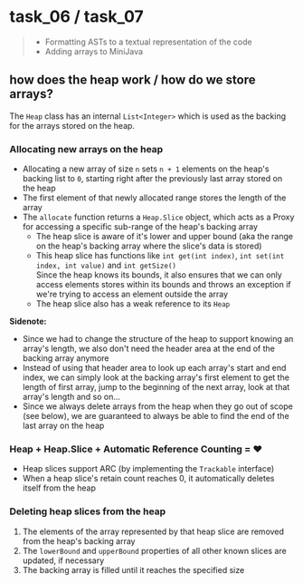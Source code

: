 # task_06 / task_07

> - Formatting ASTs to a textual representation of the code  
> - Adding arrays to MiniJava


## how does the heap work / how do we store arrays?

The `Heap` class has an internal `List<Integer>` which is used as the backing for the arrays stored on the heap.


### Allocating new arrays on the heap
- Allocating a new array of size `n` sets `n + 1` elements on the heap's backing list to `0`, starting right after the previously last array stored on the heap
- The first element of that newly allocated range stores the length of the array
- The `allocate` function returns a `Heap.Slice` object, which acts as a Proxy for accessing a specific sub-range of the heap's backing array
  - The heap slice is aware of it's lower and upper bound (aka the range on the heap's backing array where the slice's data is stored)
  - This heap slice has functions like `int get(int index)`, `int set(int index, int value)` and `int getSize()`  
  Since the heap knows its bounds, it also ensures that we can only access elements stores within its bounds and throws an exception if we're trying to access an element outside the array
  - The heap slice also has a weak reference to its `Heap`

**Sidenote:**
- Since we had to change the structure of the heap to support knowing an array's length, we also don't need the header area at the end of the backing array anymore
- Instead of using that header area to look up each array's start and end index, we can simply look at the backing array's first element to get the length of first array, jump to the beginning of the next array, look at that array's length and so on...
- Since we always delete arrays from the heap when they go out of scope (see below), we are guaranteed to always be able to find the end of the last array on the heap


### Heap + Heap.Slice + Automatic Reference Counting = ♥️
- Heap slices support ARC (by implementing the `Trackable` interface)
- When a heap slice's retain count reaches 0, it automatically deletes itself from the heap

### Deleting heap slices from the heap
1. The elements of the array represented by that heap slice are removed from the heap's backing array
2. The `lowerBound` and `upperBound` properties of all other known slices are updated, if necessary
3. The backing array is filled until it reaches the specified size
